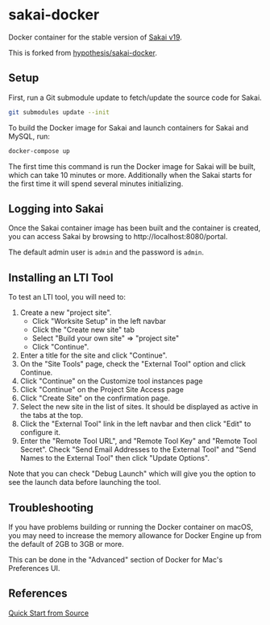 # sakai-docker

Docker container for the stable version of [Sakai v19](https://github.com/sakaiproject/sakai).

This is forked from [hypothesis/sakai-docker](https://github.com/hypothesis/sakai-docker).

## Setup

First, run a Git submodule update to fetch/update the source code for Sakai.

```sh
git submodules update --init
```

To build the Docker image for Sakai and launch containers for Sakai and MySQL,
run:

```sh
docker-compose up
```

The first time this command is run the Docker image for Sakai will be built,
which can take 10 minutes or more. Additionally when the Sakai starts for the
first time it will spend several minutes initializing.

## Logging into Sakai

Once the Sakai container image has been built and the container is created,
you can access Sakai by browsing to http://localhost:8080/portal.

The default admin user is `admin` and the password is `admin`.

## Installing an LTI Tool

To test an LTI tool, you will need to:

1. Create a new "project site".
   - Click "Worksite Setup" in the left navbar
   - Click the "Create new site" tab
   - Select "Build your own site" => "project site"
   - Click "Continue".
2. Enter a title for the site and click "Continue".
3. On the "Site Tools" page, check the "External Tool" option and click
   Continue.
4. Click "Continue" on the Customize tool instances page
5. Click "Continue" on the Project Site Access page
6. Click "Create Site" on the confirmation page.
6. Select the new site in the list of sites. It should be displayed as active
   in the tabs at the top.
7. Click the "External Tool" link in the left navbar and then click "Edit"
   to configure it.
8. Enter the "Remote Tool URL", and "Remote Tool Key" and "Remote Tool Secret". 
   Check "Send Email Addresses to the External Tool" and "Send Names to the External Tool" 
   then click "Update Options".

Note that you can check "Debug Launch" which will give you the option to see the launch data 
before launching the tool.

## Troubleshooting

If you have problems building or running the Docker container on macOS, you may
need to increase the memory allowance for Docker Engine up from the default of
2GB to 3GB or more.

This can be done in the "Advanced" section of Docker for Mac's Preferences UI.

## References

[Quick Start from Source](https://github.com/sakaiproject/sakai/wiki/Quick-Start-from-Source)
